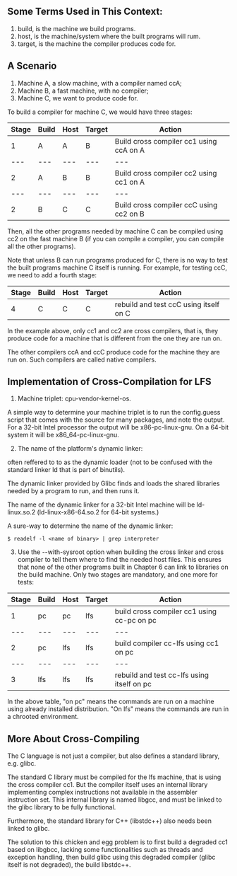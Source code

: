 ## Some Terms Used in This Context:
1. build, is the machine we build programs.
2. host, is the machine/system where the built programs will rum.
3. target, is the machine the compiler produces code for.

## A Scenario
1. Machine A, a slow machine, with a compiler named ccA;
2. Machine B, a fast machine, with no compiler;
3. Machine C, we want to produce code for.

To build a compiler for machine C, we would have three stages:

| **Stage** | **Build** | **Host** | **Target** | **Action** |
| --- | --- | --- | --- | --- |
| 1 | A | A | B | Build cross compiler cc1 using ccA on A |
| --- | --- | --- | --- | --- |
| 2 | A | B | B | Build cross compiler cc2 using cc1 on A |
| --- | --- | --- | --- | --- |
| 2 | B | C | C | Build cross compiler ccC using cc2 on B |

Then, all the other programs needed by machine C can be compiled using cc2 on
the fast machine B (if you can compile a compiler, you can compile all the
other programs).

Note that unless B can run programs produced for C, there is no way to test the
built programs machine C itself is running. For example, for testing ccC, we
need to add a fourth stage:

| **Stage** | **Build** | **Host** | **Target** | **Action** |
| --- | --- | --- | --- | --- |
| 4 | C | C | C | rebuild and test ccC using itself on C |

In the example above, only cc1 and cc2 are cross compilers, that is, they
produce code for a machine that is different from the one they are run on.

The other compilers ccA and ccC produce code for the machine they are run on.
Such compilers are called native compilers.

## Implementation of Cross-Compilation for LFS
1. Machine triplet: cpu-vendor-kernel-os.

A simple way to determine your machine triplet is to run the config.guess script
that comes with the source for many packages, and note the output. For a 32-bit
Intel processor the output will be x86-pc-linux-gnu. On a 64-bit system it will
be x86\_64-pc-linux-gnu.

2. The name of the platform's dynamic linker:

often reffered to to as the dynamic loader (not to be confused with the standard
linker ld that is part of binutils).

The dynamic linker provided by Glibc finds and loads the shared libraries needed
by a program to run, and then runs it.

The name of the dynamic linker for a 32-bit Intel machine will be ld-linux.so.2
(ld-linux-x86-64.so.2 for 64-bit systems.)

A sure-way to determine the name of the dynamic linker:
```
$ readelf -l <name of binary> | grep interpreter
```

3. Use the --with-sysroot option when building the cross linker and cross
compiler to tell them where to find the needed host files. This ensures that
none of the other programs built in Chapter 6 can link to libraries on the build
machine. Only two stages are mandatory, and one more for tests:

| **Stage** | **Build** | **Host** | **Target** | **Action** |
| --- | --- | --- | --- | --- |
| 1 | pc | pc | lfs | build cross compiler cc1 using cc-pc on pc |
| --- | --- | --- | --- | --- |
| 2 | pc | lfs | lfs | build compiler cc-lfs using cc1 on pc |
| --- | --- | --- | --- | --- |
| 3 | lfs | lfs | lfs | rebuild and test cc-lfs using itself on pc |

In the above table, "on pc" means the commands are run on a machine using
already installed distribution. "On lfs" means the commands are run in a
chrooted environment.

## More About Cross-Compiling
The C language is not just a compiler, but also defines a standard library, e.g.
glibc.

The standard C library must be compiled for the lfs machine, that is using the
cross compiler cc1. But the compiler itself uses an internal library
implementing complex instructions not available in the assembler instruction
set. This internal library is named libgcc, and must be linked to the glibc
library to be fully functional.

Furthermore, the standard library for C++ (libstdc++) also needs been linked to
glibc.

The solution to this chicken and egg problem is to first build a degraded cc1
based on libgbcc, lacking some functionalities such as threads and exception
handling, then build glibc using this degraded compiler (glibc itself is not
degraded), the build libstdc++.
